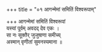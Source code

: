 +++
title = "०१ आगन्मेमां समितिं विश्वरूपाम्"

+++
आगन्मेमां समितिं विश्वरूपां  
यस्यां पूर्वम् अवदद् देव एकः ।  
सा नः सूक्तैर् जुजुषाणा समीच्य्  
अस्मान् वृणीतां सुमनस्यमाना ॥